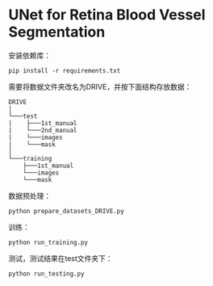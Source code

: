 # UNet for Retina Blood Vessel Segmentation


安装依赖库：
```
pip install -r requirements.txt
```

需要将数据文件夹改名为DRIVE，并按下面结构存放数据：

```
DRIVE
│
└───test
|    ├───1st_manual
|    └───2nd_manual
|    └───images
|    └───mask
│
└───training
    ├───1st_manual
    └───images
    └───mask
```
数据预处理：
```
python prepare_datasets_DRIVE.py
```
训练：
```
python run_training.py
```
测试，测试结果在test文件夹下：
```
python run_testing.py
```

